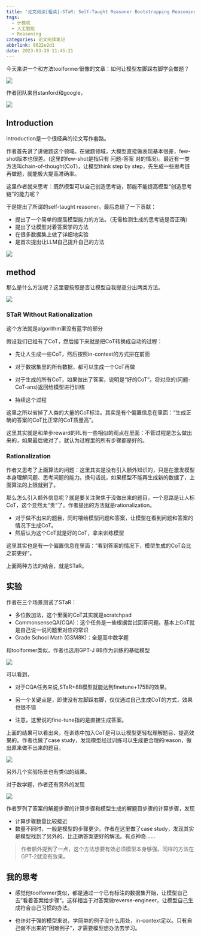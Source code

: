 ```yaml
---
title: '论文阅读[粗读]-STaR: Self-Taught Reasoner Bootstrapping Reasoning With Reasoning'
tags:
  - 计算机
  - 人工智能
  - Reasoning
categories: 论文阅读笔记
abbrlink: 8622e2d1
date: 2023-03-20 11:45:21
---
```


今天来讲一个和方法toolformer很像的文章：如何让模型左脚踩右脚学会做题？

<img src="../files/images/STaR/intro.png">

<!-- more -->

作者团队来自stanford和google，

<img src="../files/images/STaR/authors.png">

## Introduction

introduction是一个很经典的论文写作套路。

作者首先讲了讲做题这个领域。在做题领域，大模型直接做表现基本很差，few-shot版本也很差。(这里的few-shot是指只有 问题-答案 对的情况)。最近有一类方法叫chain-of-thought(CoT)，让模型think step by step，先生成一些思考链再做题，就能极大提高准确率。

这里作者就来思考：既然模型可以自己创造思考链，那能不能提高模型“创造思考链”的能力呢？

于是提出了所谓的self-taught reasoner。最后总结了一下贡献：

- 提出了一个简单的提高模型能力的方法。（无需检测生成的思考链是否正确）
- 提出了让模型对着答案学的方法
- 在很多数据集上做了详细地实验
- 是首次提出让LLM自己提升自己的方法

<img src="../files/images/STaR/method.png">

## method

那么是什么方法呢？这里要按照是否让模型自我提高分出两类方法。

<img src="../files/images/STaR/algo.png">

### STaR Without Rationalization

这个方法就是algorithm里没有蓝字的部分

假设我们已经有了CoT，然后接下来就是把CoT转换成自动的过程：

- 先让人生成一些CoT，然后按照in-context的方式拼在前面

- 对于数据集里的所有数据，都可以生成一个CoT再做
- 对于生成的所有CoT，如果做出了答案，说明是“好的CoT”。将对应的(问题-CoT-ans)返回给模型进行训练
- 持续这个过程

这里之所以省掉了人类的大量的CoT标注。其实是有个偏置信息在里面：“生成正确的答案的CoT比正常的CoT质量高”。

这里其实就是和单步reward的RL有一些相似的观点在里面：不管过程是怎么做出来的，如果最后做对了，就认为过程里的所有步骤都是好的。



### Rationalization

作者又思考了上面算法的问题：这里其实是没有引入额外知识的，只是在激发模型本身理解问题、思考问题的能力。换句话说，如果模型不能再生成新的数据了，上面算法的上限就到了。

那么怎么引入额外信息呢？就是要关注聚焦于没做出来的题目，一个思路是让人标CoT，这个显然太“贵“了。作者提出的方法就是rationalization。

- 对于做不出来的题目，同时喂给模型问题和答案，让模型在看到问题和答案的情况下生成CoT。
- 然后认为这个CoT就是好的CoT，拿来训练模型

这里其实也是有一个偏置信息在里面：”看到答案的情况下，模型生成的CoT会比之前更好“。

上面两种方法的结合，就是STaR。



## 实验

作者在三个场景测试了STaR：

- 多位数加法，这个里面的CoT其实就是scratchpad
- CommonsenseQA(CQA)：这个任务是一些根据尝试回答问题。基本上CoT就是自己说一说问题里对应的常识
- Grade School Math (GSM8K)：全是高中数学题

和toolformer类似，作者也选用GPT-J 8B作为训练的基础模型

<img src="../files/images/STaR/CQA_result.png">

可以看到，

- 对于CQA任务来说,STaR+8B模型就能达到finetune+175B的效果。
- 另一个关键点是，即使没有左脚踩右脚，仅仅通过自己生成CoT的方式，效果也很不错

- 注意，这里说的fine-tune指的是直接生成答案。

上面的结果可以看出来，在训练中加入CoT是可以让模型更轻松理解题目、提高效果的。作者也做了case study，发现模型经过训练可以生成更合理的reason，做出原来做不出来的题目。

<img src="../files/images/STaR/more_reasonable.png">

另外几个实验场景也有类似的结果。

对于数学题，作者还有另外的发现

<img src="../files/images/STaR/steps.png">

作者罗列了答案的解题步骤的计算步骤和模型生成的解题目步骤的计算步骤，发现

- 计算步骤数量比较接近
- 数量不同时，一般是模型的步骤更少。作者在这里做了case study，发现其实是模型找到了另外的、比正确答案更好的解法。有点神奇……

> 作者额外提到了一点，这个方法想要有效必须模型本身够强。同样的方法在GPT-2就没有效果。

## 我的思考

- 感觉他toolformer类似，都是通过一个已有标注的数据集开始，让模型自己去”看着答案给步骤“。这样相当于对答案做reverse-engineer，让模型自己生成符合自己习惯的办法。

- 也许对于强的模型来说，学简单的例子没什么用处，in-context足以。只有自己做不出来的”困难例子“，才需要模型想办法去学习。
